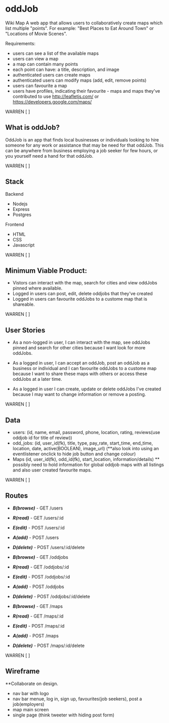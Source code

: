 # oddJob

Wiki Map
A web app that allows users to collaboratively create maps which list multiple "points". For example: "Best Places to Eat Around Town" or "Locations of Movie Scenes".

Requirements:

- users can see a list of the available maps
- users can view a map
- a map can contain many points
- each point can have: a title, description, and image
- authenticated users can create maps
- authenticated users can modify maps (add, edit, remove points)
- users can favourite a map
- users have profiles, indicating their favourite - maps and maps they've contributed to
  use http://leafletjs.com/ or https://developers.google.com/maps/

WARREN [ ]

## What is oddJob?

OddJob is an app that finds local businesses or individuals looking to hire someone for any work or assistance that may be need for that oddJob. This can be anywhere from business employing a job seeker for few hours, or you yourself need a hand for that oddJob.

WARREN [ ]

## Stack

Backend

- Nodejs
- Express
- Postgres

Frontend

- HTML
- CSS
- Javascript

WARREN [ ]

## Minimum Viable Product:

- Vistors can interact with the map, search for cities and view oddJobs pinned where available.
- Logged in users can post, edit, delete oddjobs that they've created
- Logged in users can favourite oddJobs to a custome map that is shareable.

WARREN [ ]

## User Stories

- As a non-logged in user, I can interact with the map, see oddJobs pinned and search for other cities because I want look for more oddJobs.

- As a logged in user, I can accept an oddJob, post an oddJob as a business or individual and I can favourite oddJobs to a custome map because I want to share these maps with others or access these oddJobs at a later time.

- As a logged in user I can create, update or delete oddJobs I've created because I may want to change information or remove a posting.

WARREN [ ]

## Data

- users: (id, name, email, password, phone, location, rating, reviews(use oddjob id for title of review))
- odd_jobs: (id, user_id(fk), title, type, pay_rate, start_time, end_time, location, date, active(BOOLEAN), image_url) (\*\*also look into using an eventlistener onclick to hide job button and change colour)
- Maps (id, user_id(fk), odd_id(fk), start_location, information/details) \*\* possibly need to hold information for global oddjob maps with all listings and also user created favourite maps.

WARREN [ ]

## Routes

- **_B(browse)_** - GET /users
- **_R(read)_** - GET /users/:id
- **_E(edit)_** - POST /users/:id
- **_A(add)_** - POST /users
- **_D(delete)_** - POST /users/:id/delete

- **_B(browse)_** - GET /oddjobs
- **_R(read)_** - GET /oddjobs/:id
- **_E(edit)_** - POST /oddjobs/:id
- **_A(add)_** - POST /oddjobs
- **_D(delete)_** - POST /oddjobs/:id/delete

- **_B(browse)_** - GET /maps
- **_R(read)_** - GET /maps/:id
- **_E(edit)_** - POST /maps/:id
- **_A(add)_** - POST /maps
- **_D(delete)_** - POST /maps/:id/delete

WARREN [ ]

## Wireframe

\*\*Collaborate on design.

- nav bar with logo
- nav bar menue, log in, sign up, favourites(job seekers), post a job(employers)
- map main screen
- single page (think tweeter with hiding post form)
